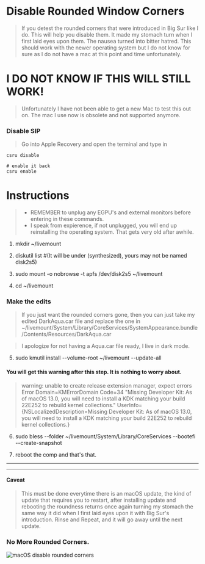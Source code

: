 # Disable Rounded Window Corners
>If you detest the rounded corners that were introduced in Big Sur like I do. This will help you disable them. It made my stomach turn when I first laid eyes upon them. The nausea turned into bitter hatred.
> This should work with the newer operating system but I do not know for sure as I do not have a mac at this point and time unfortunately.

# I DO NOT KNOW IF THIS WILL STILL WORK!
> Unfortunately I have not been able to get a new Mac to test this out on. The mac I use now is obsolete and not supported anymore.

### Disable SIP   
> Go into Apple Recovery and open the terminal and type in
```
csru disable

# enable it back
csru enable
```

# Instructions

> * REMEMBER to unplug any EGPU's and external monitors before entering in these commands.
> * I speak from expierence, if not unplugged, you will end up reinstalling the operating system. That gets very old after awhile.

1. mkdir ~/livemount
           
2. diskutil list  #(It will be under (synthesized), yours may not be named disk2s5)
                      
3. sudo mount -o nobrowse -t apfs  /dev/disk2s5 ~/livemount
           
4. cd ~/livemount

### Make the edits

> If you just want the rounded corners gone, then you can just take my edited DarkAqua.car file and replace the one in ~/livemount/System/Library/CoreServices/SystemAppearance.bundle/Contents/Resources/DarkAqua.car


> I apologize for not having a Aqua.car file ready, I live in dark mode.

5. sudo kmutil install --volume-root ~/livemount --update-all


#### You will get this warning after this step. It is nothing to worry about.
>
>warning: unable to create release extension manager, expect errors
Error Domain=KMErrorDomain Code=34 "Missing Developer Kit: As of macOS 13.0, you will need to install a KDK matching your build 22E252 to rebuild kernel collections." UserInfo={NSLocalizedDescription=Missing Developer Kit: As of macOS 13.0, you will need to install a KDK matching your build 22E252 to rebuild kernel collections.}
>
           
6. sudo bless --folder ~/livemount/System/Library/CoreServices --bootefi --create-snapshot

7. reboot the comp and that's that.
---
---  
#### Caveat  
> This must be done everytime there is an macOS update, the kind of update that requires you to restart, after installing update and rebooting the roundness returns once again turning my stomach the same way it did when I first laid eyes upon it with Big Sur's introduction. 
> Rinse and Repeat, and it will go away until the next update.


### No More Rounded Corners.
![macOS disable rounded corners](./images/NoMoreRoundedCorners.png)
